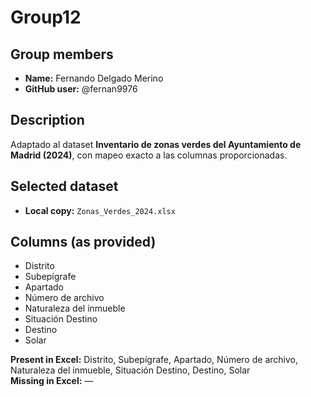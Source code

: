 # Group12

## Group members
- **Name:** Fernando Delgado Merino  
- **GitHub user:** @fernan9976

## Description
Adaptado al dataset **Inventario de zonas verdes del Ayuntamiento de Madrid (2024)**, con mapeo exacto a las columnas proporcionadas.

## Selected dataset
- **Local copy:** `Zonas_Verdes_2024.xlsx`

## Columns (as provided)
- Distrito
- Subepígrafe
- Apartado
- Número de archivo
- Naturaleza del inmueble
- Situación Destino
- Destino
- Solar

**Present in Excel:** Distrito, Subepígrafe, Apartado, Número de archivo, Naturaleza del inmueble, Situación Destino, Destino, Solar  
**Missing in Excel:** —
